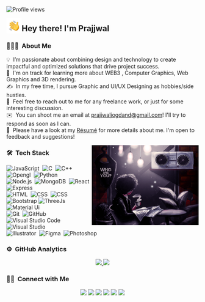 ![Profile views](https://gpvc.arturio.dev/prajjwaljogdand) <br>

<img alt="Night Coding" src="./assets/Hand%20Wave.gif" width='40' align="left"/><h2>Hey there! I'm Prajjwal</h2>
### 👨🏻‍💻 &nbsp;About Me

💡 &nbsp;I’m passionate about combining design and technology to create impactful and optimized solutions that drive project success. \
🌱 &nbsp;I'm on track for learning more about WEB3 , Computer Graphics, Web Graphics and 3D rendering.\
✍️ &nbsp;In my free time, I pursue Graphic and UI/UX Designing as hobbies/side hustles.\
💬 &nbsp;Feel free to reach out to me for any freelance work, or just for some interesting discussion.\
✉️ &nbsp;You can shoot me an email at prajjwaljogdand@gmail.com! I'll try to respond as soon as I can.\
📄 &nbsp;Please have a look at my [Résumé](https://) for more details about me. I'm open to feedback and suggestions!

<img alt="Night Coding" src="https://raw.githubusercontent.com/prajjwaljogdand/prajjwaljogdand/master/assets/art-1.png" width="280" align="right"/>

### 🛠 &nbsp;Tech Stack

![JavaScript](https://img.shields.io/badge/-JavaScript-05122A?style=flat&logo=javascript)&nbsp;
![C](https://img.shields.io/badge/-C-05122A?style=flat&logo=C&logoColor=A8B9CC)&nbsp;
![C++](https://img.shields.io/badge/-C++-05122A?style=flat&logo=C%2B%2B&logoColor=00599C)&nbsp;
![Opengl](https://img.shields.io/badge/-Opengl-05122A?style=flat&logo=opengl&logoColor=00599C)&nbsp;
![Python](https://img.shields.io/badge/-Python-05122A?style=flat&logo=python)&nbsp;\
![Node.js](https://img.shields.io/badge/-Node.js-05122A?style=flat&logo=node.js)&nbsp;
![MongoDB](https://img.shields.io/badge/-MongoDB-05122A?style=flat&logo=mongodb)&nbsp;
![React](https://img.shields.io/badge/-React-05122A?style=flat&logo=react)&nbsp;
![Express](https://img.shields.io/badge/-Express-05122A?style=flat&logo=express&logoColor=ffffff)\
![HTML](https://img.shields.io/badge/-HTML-05122A?style=flat&logo=HTML5)&nbsp;
![CSS](https://img.shields.io/badge/-CSS-05122A?style=flat&logo=CSS3&logoColor=1572B6)&nbsp;
![CSS](https://img.shields.io/badge/-Sass-05122A?style=flat&logo=sass&logoColor=CC6699)&nbsp;
![Bootstrap](https://img.shields.io/badge/-Bootstrap-05122A?style=flat&logo=bootstrap&logoColor=563D7C)
![ThreeJs](https://img.shields.io/badge/-ThreeJs-05122A?style=flat&logo=three.js&logoColor=ffffff)
![Material Ui](https://img.shields.io/badge/-Material%20UI-05122A?style=flat&logo=mui&logoColor=007FFF)\
![Git](https://img.shields.io/badge/-Git-05122A?style=flat&logo=git)&nbsp;
![GitHub](https://img.shields.io/badge/-GitHub-05122A?style=flat&logo=github)&nbsp;
![Visual Studio Code](https://img.shields.io/badge/-Visual%20Studio%20Code-05122A?style=flat&logo=visual-studio-code&logoColor=007ACC)&nbsp;
![Visual Studio](https://img.shields.io/badge/-Visual%20Studio-05122A?style=flat&logo=visual-studio&logoColor=A020F0)&nbsp;\
![Illustrator](https://img.shields.io/badge/-Illustrator-05122A?style=flat&logo=adobe-illustrator)&nbsp;
![Figma](https://img.shields.io/badge/-Figma-05122A?style=flat&logo=figma)&nbsp;
![Photoshop](https://img.shields.io/badge/-Photoshop-05122A?style=flat&logo=adobe-photoshop)&nbsp;

### ⚙️ &nbsp;GitHub Analytics

<p align="center">
<a href="https://github.com/prajjwaljogdand">
  <img height="180em" src="https://github-readme-stats-eight-theta.vercel.app/api?username=prajjwaljogdand&show_icons=true&theme=algolia&include_all_commits=true&count_private=true"/>
  <img height="180em" src="https://github-readme-stats-eight-theta.vercel.app/api/top-langs/?username=prajjwaljogdand&layout=compact&langs_count=8&theme=algolia"/>
</a>
</p>

### 🤝🏻 &nbsp;Connect with Me

<p align="center">
<a href="https://linkedin.com/in/prajjwal-jogdand-562792201"><img src="https://img.shields.io/badge/-prajjwal%20jogdand-0077B5?style=flat&logo=Linkedin&logoColor=white"/></a>
<a href="mailto:prajjwaljogdand@gmail.com"><img src="https://img.shields.io/badge/-prajjwaljogdand@gmail.com-D14836?style=flat&logo=Gmail&logoColor=white"/></a>
<a href="https://instagram.com/prajjwaljogdand1"><img src="https://img.shields.io/badge/-@prajjwaljogdand1-E4405F?style=flat&logo=Instagram&logoColor=white"/></a>
<a href="https://facebook.com/prajjwaljogdand"><img src="https://img.shields.io/badge/-@prajjwaljogdand-1877F2?style=flat&logo=Facebook&logoColor=white"/></a>
<a href="https://www.codechef.com/users/prajjwal2304"><img src="https://img.shields.io/badge/-@prajjwal2304-B92B27?style=flat&logo=codechef&logoColor=white"/></a>
<a href="https://www.behance.net/prajjwaljogdand"><img src="https://img.shields.io/badge/-@prajjwaljogdand-000000?style=flat&logo=Behance&logoColor=white"/></a>
</p>

